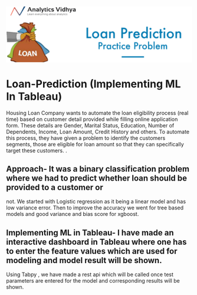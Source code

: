 ![alt text](https://github.com/sahil0094/Loan-Prediction/blob/master/laon.png?raw=true)
# Loan-Prediction (Implementing ML In Tableau)
Housing Loan Company wants to automate the loan eligibility process (real time) based on customer detail provided while 
filling online application form. These details are Gender, Marital Status, Education, Number of Dependents, Income, Loan 
Amount, Credit History and others. To automate this process, they have given a problem to identify the customers segments,
those are eligible for loan amount so that they can specifically target these customers. .

## Approach- It was a binary classification problem where we had to predict whether loan should be provided to a customer or 
not. We started with Logistic regression as it being a linear model and has low variance error. Then to improve the accuracy we 
went for tree based models and good variance and bias score for xgboost.

## Implementing ML in Tableau- I have made an interactive dashboard in Tableau where one has to enter the feature values which  are used for modeling and model result will be shown.
Using Tabpy , we have made a rest api which will be called once test parameters are entered for the model and corresponding results will be shown.

